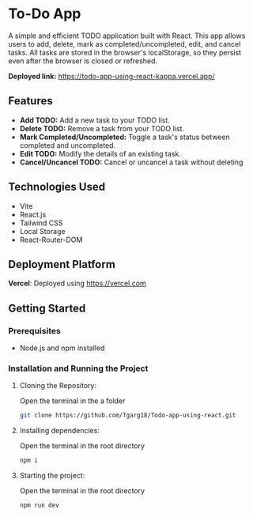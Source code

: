 # To-Do App

A simple and efficient TODO application built with React. This app allows users to add, delete, mark as completed/uncompleted, edit, and cancel tasks. All tasks are stored in the browser's localStorage, so they persist even after the browser is closed or refreshed.

**Deployed link:** https://todo-app-using-react-kappa.vercel.app/

## Features

- **Add TODO:** Add a new task to your TODO list.
- **Delete TODO:** Remove a task from your TODO list.
- **Mark Completed/Uncompleted:** Toggle a task's status between completed and uncompleted.
- **Edit TODO:** Modify the details of an existing task.
- **Cancel/Uncancel TODO:** Cancel or uncancel a task without deleting 

## Technologies Used

- Vite
- React.js
- Tailwind CSS
- Local Storage
- React-Router-DOM

## Deployment Platform

**Vercel**: Deployed using  https://vercel.com

## Getting Started

### Prerequisites

- Node.js and npm installed

### Installation and Running the Project

1. Cloning the Repository:
    
    Open the terminal in the a folder
    ```bash
    git clone https://github.com/Tgarg18/Todo-app-using-react.git
    ```

2. Installing dependencies:
    
    Open the terminal in the root directory
    ```bash
    npm i
    ```

3. Starting the project:

    Open the terminal in the root directory
    ```bash
    npm run dev
    ```